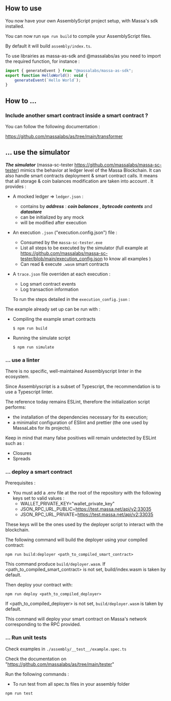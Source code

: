 ## How to use

You now have your own AssemblyScript project setup, with Massa's sdk installed.

You can now run `npm run build` to compile your AssemblyScript files.

By default it will build `assembly/index.ts`.

To use librairies as massa-as-sdk and @massalabs/as you need to import the required function, for instance :

```jsx
import { generateEvent } from "@massalabs/massa-as-sdk";
export function HelloWorld(): void {
    generateEvent(`Hello World`);
}
```

## How to …

### Include another smart contract inside a smart contract ?

You can follow the following documentation :

https://github.com/massalabs/as/tree/main/transformer

## ... use the simulator

**_The simulator_** (massa-sc-tester https://github.com/massalabs/massa-sc-tester) mimics the behavior at ledger level of the Massa Blockchain.
It can also handle smart contracts deployment & smart contract calls. It means that all storage & coin balances modification are taken into account
.
It provides :

-   A mocked ledger => `ledger.json` :

    -   contains by **_address_** : **_coin balances_** , **_bytecode contents_** and **_datastore_**
    -   can be initialized by any mock
    -   will be modified after execution

-   An execution `.json` ("execution.config.json") file :

    -   Consumed by the `massa-sc-tester.exe`
    -   List all steps to be executed by the simulator (full example at https://github.com/massalabs/massa-sc-tester/blob/main/execution_config.json to know all examples )
    -   Can read & execute `.wasm` smart contracts

-   A `trace.json` file overriden at each execution :

    -   Log smart contract events
    -   Log transaction information

    To run the steps detailed in the `execution_config.json` :

The example already set up can be run with :

-   Compiling the example smart contracts
    ```
    $ npm run build
    ```
-   Running the simulate script
    ```
    $ npm run simulate
    ```

### ... use a linter

There is no specific, well-maintained Assemblyscript linter in the ecosystem.

Since Assemblyscript is a subset of Typescript, the recommendation is to use a Typescript linter.

The reference today remains ESLint, therefore the initialization script performs:

-   the installation of the dependencies necessary for its execution;
-   a minimalist configuration of ESlint and prettier (the one used by MassaLabs for its projects).

Keep in mind that many false positives will remain undetected by ESLint such as :

-   Closures
-   Spreads

### ... deploy a smart contract

Prerequisites :

-   You must add a .env file at the root of the repository with the following keys set to valid values :
    -   WALLET_PRIVATE_KEY="wallet_private_key"
    -   JSON_RPC_URL_PUBLIC=https://test.massa.net/api/v2:33035
    -   JSON_RPC_URL_PRIVATE=https://test.massa.net/api/v2:33035

These keys will be the ones used by the deployer script to interact with the blockchain.

The following command will build the deployer using your compiled contract:

```shell
npm run build:deployer <path_to_compiled_smart_contract>
```
This command produce `build/deployer.wasm`. If <path_to_compiled_smart_contract> is not set, build/index.wasm is taken by default.


Then deploy your contract with:
```shell
npm run deploy <path_to_compiled_deployer>
```
If <path_to_compiled_deployer> is not set, `build/deployer.wasm` is taken by default.

This command will deploy your smart contract on Massa's network corresponding to the RPC provided.


### ... Run unit tests

Check examples in `./assembly/__test__/example.spec.ts`

Check the documentation on "https://github.com/massalabs/as/tree/main/tester"

Run the following commands :

-   To run test from all spec.ts files in your assembly folder

```shell
npm run test
```
